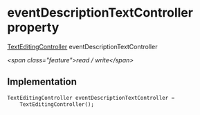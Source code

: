 


# eventDescriptionTextController property







[TextEditingController](https:api.flutter.dev/flutter/widgets/TextEditingController-class.html) eventDescriptionTextController
  
_\<span class="feature"\>read / write\</span\>_






## Implementation

```dart
TextEditingController eventDescriptionTextController =
    TextEditingController();
```







